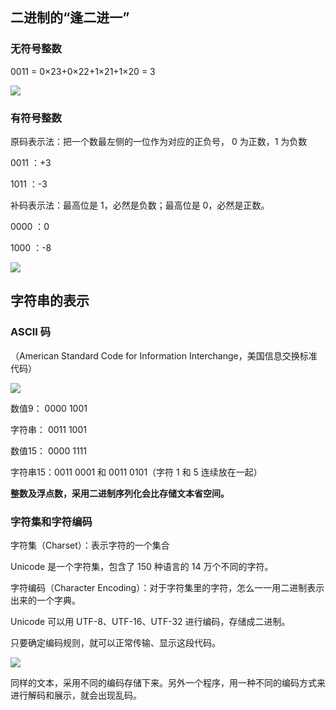 ## 二进制的“逢二进一”
### 无符号整数
0011 = 0×23+0×22+1×21+1×20 = 3

![](/images/1646561136217-9569be89-2de5-422d-827a-5ce641d36ba5.png)

### 有符号整数
原码表示法：把一个数最左侧的一位作为对应的正负号， 0 为正数，1 为负数

0011 ：+3

1011 ：-3



补码表示法：最高位是 1，必然是负数；最高位是 0，必然是正数。

0000 ：0

1000 ：-8

![](/images/1646561638198-7fddde85-e7a3-4018-b71a-a82f2a5076f8.png)

## 字符串的表示
### ASCII 码
（American Standard Code for Information Interchange，美国信息交换标准代码）

![](/images/1646561751460-8ef44fc5-0393-4958-9406-bffac403f56a.png)

数值9： 0000 1001 

字符串： 0011 1001 

数值15： 0000 1111

字符串15：0011 0001 和 0011 0101（字符 1 和 5 连续放在一起）

**整数及浮点数，采用二进制序列化会比存储文本省空间。**

### 字符集和字符编码
字符集（Charset）：表示字符的一个集合

Unicode 是一个字符集，包含了 150 种语言的 14 万个不同的字符。

字符编码（Character Encoding）：对于字符集里的字符，怎么一一用二进制表示出来的一个字典。

Unicode 可以用 UTF-8、UTF-16、UTF-32 进行编码，存储成二进制。

只要确定编码规则，就可以正常传输、显示这段代码。

![](/images/1646562464327-6b87263f-0592-4114-a655-1ed51a636e25.png)

同样的文本，采用不同的编码存储下来。另外一个程序，用一种不同的编码方式来进行解码和展示，就会出现乱码。

